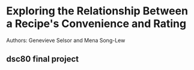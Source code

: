 # Exploring the Relationship Between a Recipe's Convenience and Rating
Authors: Genevieve Selsor and Mena Song-Lew
## dsc80 final project